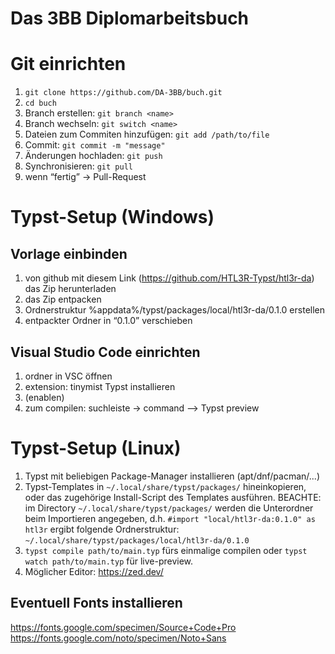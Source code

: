 # Das 3BB Diplomarbeitsbuch

# Git einrichten

1. `git clone https://github.com/DA-3BB/buch.git`
2. `cd buch`
3. Branch erstellen: `git branch <name>`
4. Branch wechseln: `git switch <name>`
5. Dateien zum Commiten hinzufügen: `git add /path/to/file`
4. Commit: `git commit -m "message"`
5. Änderungen hochladen: `git push`
6. Synchronisieren: `git pull`
8. wenn “fertig” -> Pull-Request

# Typst-Setup (Windows)

## Vorlage einbinden
1. von github mit diesem Link (https://github.com/HTL3R-Typst/htl3r-da) das Zip herunterladen
2. das Zip entpacken
3. Ordnerstruktur %appdata%/typst/packages/local/htl3r-da/0.1.0 erstellen
4. entpackter Ordner in “0.1.0” verschieben

## Visual Studio Code einrichten
1. ordner in VSC öffnen
2. extension: tinymist Typst installieren
3. (enablen)
4. zum compilen: suchleiste → command —> Typst preview

# Typst-Setup (Linux)

1. Typst mit beliebigen Package-Manager installieren (apt/dnf/pacman/...)
2. Typst-Templates in `~/.local/share/typst/packages/` hineinkopieren, oder das zugehörige Install-Script des Templates ausführen. BEACHTE: im Directory `~/.local/share/typst/packages/` werden die Unterordner beim Importieren angegeben, d.h. `#import "local/htl3r-da:0.1.0" as htl3r` ergibt folgende Ordnerstruktur: `~/.local/share/typst/packages/local/htl3r-da/0.1.0`
3. `typst compile path/to/main.typ` fürs einmalige compilen oder `typst watch path/to/main.typ` für live-preview.
4. Möglicher Editor: https://zed.dev/

## Eventuell Fonts installieren
https://fonts.google.com/specimen/Source+Code+Pro
https://fonts.google.com/noto/specimen/Noto+Sans
